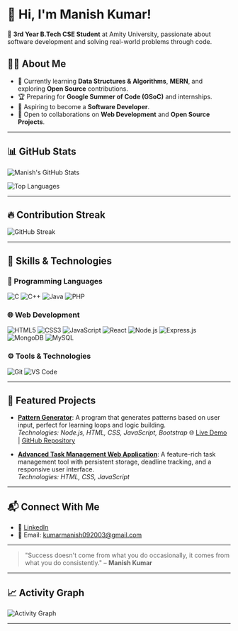 # 👋 Hi, I'm Manish Kumar!

🚀 **3rd Year B.Tech CSE Student** at Amity University, passionate about software development and solving real-world problems through code.

## 👨‍💻 About Me
- 🌱 Currently learning **Data Structures & Algorithms**, **MERN**, and exploring **Open Source** contributions.
- 🏆 Preparing for **Google Summer of Code (GSoC)** and internships.
- 🎯 Aspiring to become a **Software Developer**.
- 💬 Open to collaborations on **Web Development** and **Open Source Projects**.

---

## 📊 GitHub Stats

![Manish's GitHub Stats](https://github-readme-stats.vercel.app/api?username=Manish-061&show_icons=true&theme=radical)

![Top Languages](https://github-readme-stats.vercel.app/api/top-langs/?username=Manish-061&layout=compact&theme=dark)

---

## 🔥 Contribution Streak

![GitHub Streak](https://github-readme-streak-stats.herokuapp.com/?user=Manish-061&theme=radical)

---

## 🌟 Skills & Technologies

### 🚀 Programming Languages
![C](https://img.shields.io/badge/-C-blue?style=for-the-badge&logo=c)
![C++](https://img.shields.io/badge/-C%2B%2B-orange?style=for-the-badge&logo=c%2B%2B)
![Java](https://img.shields.io/badge/-Java-red?style=for-the-badge&logo=java)
![PHP](https://img.shields.io/badge/-PHP-purple?style=for-the-badge&logo=php)

### 🌐 Web Development
![HTML5](https://img.shields.io/badge/-HTML5-E34F26?style=for-the-badge&logo=html5&logoColor=white)
![CSS3](https://img.shields.io/badge/-CSS3-1572B6?style=for-the-badge&logo=css3)
![JavaScript](https://img.shields.io/badge/-JavaScript-F7DF1E?style=for-the-badge&logo=javascript&logoColor=black)
![React](https://img.shields.io/badge/-React-61DAFB?style=for-the-badge&logo=react)
![Node.js](https://img.shields.io/badge/-Node.js-339933?style=for-the-badge&logo=node.js)
![Express.js](https://img.shields.io/badge/-Express.js-000000?style=for-the-badge&logo=express)
![MongoDB](https://img.shields.io/badge/-MongoDB-47A248?style=for-the-badge&logo=mongodb&logoColor=white)
![MySQL](https://img.shields.io/badge/-MySQL-4479A1?style=for-the-badge&logo=mysql&logoColor=white)

### ⚙️ Tools & Technologies
![Git](https://img.shields.io/badge/-Git-F05032?style=for-the-badge&logo=git&logoColor=white)
![VS Code](https://img.shields.io/badge/-VS%20Code-007ACC?style=for-the-badge&logo=visual-studio-code&logoColor=white)

---

## 📌 Featured Projects

- **[Pattern Generator](#)**: A program that generates patterns based on user input, perfect for learning loops and logic building.  
  *Technologies: Node.js, HTML, CSS, JavaScript, Bootstrap*
 🌐 [Live Demo](https://pattern-generator-manish-kumars-projects-b62ad520.vercel.app/) | [GitHub Repository](https://github.com/Manish-061/V2_Task)

- **[Advanced Task Management Web Application](#)**: A feature-rich task management tool with persistent storage, deadline tracking, and a responsive user interface.  
  *Technologies: HTML, CSS, JavaScript*

---

## 📬 Connect With Me
- 💼 [LinkedIn](https://linkedin.com/in/kr-09-manish)  
- 📧 Email: [kumarmanish092003@gmail.com](mailto:kumarmanish092003@gmail.com)

---

> "Success doesn't come from what you do occasionally, it comes from what you do consistently." – **Manish Kumar**

---

## 📈 Activity Graph

![Activity Graph](https://github-readme-activity-graph.vercel.app/graph?username=Manish-061&theme=radical)

---


<!---
Manish-061/Manish-061 is a ✨ special ✨ repository because its `README.md` (this file) appears on your GitHub profile.
You can click the Preview link to take a look at your changes.
--->
